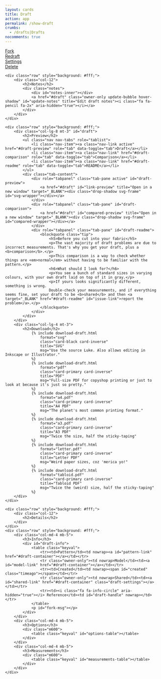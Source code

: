 ```yaml
---
layout: cards
title: Draft
action: app
permalink: /show-draft
crumbs:
  - /drafts|Drafts
nocomments: true
---
```

<div class="container" id="draft-container" >
    <div class="row owner-only mb-5" id="draft-header">
        <div class="col-xl-10 offset-xl-1 col-lg-12" id="draft-actions">
                    <div class="row mb-3">
                        <div class="col-lg-3 col-md-3 col-6">
                            <a href="#draft-container" id="fork-btn"     class="drop-shadow btn btn-block btn-info mt-3 modal light"><i class="fa fa-code-fork" aria-hidden="true"></i> Fork</a>
                        </div>
                        <div class="col-lg-3 col-md-3 col-6">
                            <a href="#draft-container" id="redraft-btn"  class="drop-shadow btn btn-block btn-info mt-3 modal light"><i class="fa fa-repeat" aria-hidden="true"></i> Redraft</a>
                        </div>
                        <div class="col-lg-3 col-md-3 col-6">
                            <a href="#draft-container" id="settings-btn" class="drop-shadow draft-settings btn btn-block btn-primary mt-3 modal light"><i class="fa fa-wrench" aria-hidden="true"></i> Settings</a>
                        </div>
                        <div class="col-lg-3 col-md-3 col-6">
                            <a href="#draft-container" id="delete-btn"   class="drop-shadow btn btn-block btn-danger mt-3 modal light"><i class="fa fa-trash-o" aria-hidden="true"></i> Delete</a>
                        </div>
                    </div>
        </div>
    </div>

    <div class="row" style="background: #fff;">
        <div class="col-12">
            <h2>Notes</h2>
            <div class="notes">
                <div id="notes-inner"></div>
                <a href="#draft" class="owner-only update-bubble hover-shadow" id="update-notes" title="Edit draft notes"><i class="fa fa-pencil fa-2x" aria-hidden="true"></i></a>
            </div>
        </div>
    </div>

    <div class="row" style="background: #fff;">
        <div class="col-lg-8 mt-3" id="draft">
            <h2>Preview</h2>
            <ul class="nav nav-tabs" role="tablist">
                <li class="nav-item"><a class="nav-link active" href="#draft-preview" role="tab" data-toggle="tab">Draft</a></li>
                <li class="nav-item"><a class="nav-link" href="#draft-comparison" role="tab" data-toggle="tab">Comparison</a></li>
                <li class="nav-item"><a class="nav-link" href="#draft-readme" role="tab" data-toggle="tab">README</a></li>
            </ul>
            <div class="tab-content">
                <div role="tabpanel" class="tab-pane active" id="draft-preview">
                    <a href="#draft" id="link-preview" title="Open in a new window" target="_BLANK"><div class="drop-shadow svg-frame" id="svg-wrapper"></div></a>
                </div>
                <div role="tabpanel" class="tab-pane" id="draft-comparison">
                    <a href="#draft" id="compared-preview" title="Open in a new window" target="_BLANK"><div class="drop-shadow svg-frame" id="compared-wrapper"></div></a>
                </div>
                <div role="tabpanel" class="tab-pane" id="draft-readme">
                    <blockquote class="tip">
                        <h5>Before you cut into your fabric</h5>
                        <p>The vast majority of draft problems are due to incorrect measurements. That's why you get your draft, plus a <b>comparison</b>.</p>
                        <p>This comparison is a way to check whether things are <em>normal</em> without having to be familiar with the pattern.</p>
                        <h6>What should I look for?</h6>
                        <p>You see a bunch of standard sizes in varying colours, with your own draft laid on top of it in gray.</p>
                        <p>If yours looks significantly different, something is wrong.
                        Double-check your measurements, and if everything seems fine, set your draft to be <b>shared</b> and then <a target="_BLANK" href="#draft-readme" id="issue-link">report the problem</a>.</p>
                    </blockquote>
                </div>
            </div>
        </div>
        <div class="col-lg-4 mt-3">
            <h2>Download</h2>
                {% include download-draft.html 
                    format="svg"
                    class="card-black card-inverse"
                    title="SVG"
                    msg="Use the source Luke. Also allows editing in Inkscape or Illustrator."
                %}
                {% include download-draft.html 
                    format="pdf"
                    class="card-primary card-inverse"
                    title="PDF"
                    msg="Full-size PDF for copyshop printing or just to look at because it's just so pretty."
                %}
                {% include download-draft.html 
                    format="a4.pdf"
                    class="card-primary card-inverse"
                    title="A4 PDF"
                    msg="The planet's most common printing format."
                %}
                {% include download-draft.html 
                    format="a3.pdf"
                    class="card-primary card-inverse"
                    title="A3 PDF"
                    msg="Twice the size, half the sticky-taping"
                %}
                {% include download-draft.html 
                    format="letter.pdf"
                    class="card-primary card-inverse"
                    title="Letter PDF"
                    msg="Weird paper sizes, coz 'merica yo!"
                %}
                {% include download-draft.html 
                    format="tabloid.pdf"
                    class="card-primary card-inverse"
                    title="Tabloid PDF"
                    msg="Twice the (weird) size, half the sticky-taping"
                %}
        </div>
    </div>

    <div class="row" style="background: #fff;">
        <div class="col-12">
            <h2>Details</h2>
        </div>
    </div>
    <div class="row" style="background: #fff;">
        <div class="col-md-4 mb-5">
            <h3>Info</h3>
            <div id="draft-info">
                <table class="keyval">
                    <tr><td>Pattern</td><td nowrap><a id="pattern-link" href="#draft-container"></a></td></tr>
                    <tr class="owner-only"><td nowrap>Model</td><td><a id="model-link" href="#draft-container"></a></td></tr>
                    <tr><td>Created</td><td nowrap><span id="created" class="timeago"></span></td></tr>
                    <tr class="owner-only"><td nowrap>Shared</td><td><a id="shared-link" href="#draft-container" class="draft-settings"></a></td></tr>
                    <tr><td><i class="fa fa-info-circle" aria-hidden="true"></i> Reference</td><td id="draft-handle" nowrap></td></tr>
                </table>
                <p id="fork-msg"></p>
            </div>
        </div>
        <div class="col-md-4 mb-5">
            <h3>Options</h3>
            <div class="m600">
                <table class="keyval" id="options-table"></table>
            </div>
        </div>
        <div class="col-md-4 mb-5">
            <h3>Measurements</h3>
            <div class="m600">
                <table class="keyval" id="measurements-table"></table>
            </div>
        </div>
    </div>
</div>
